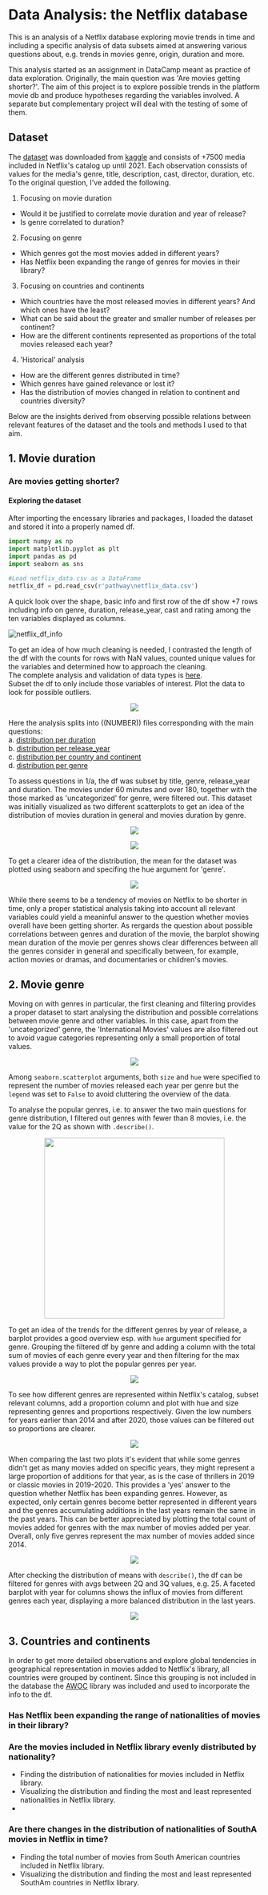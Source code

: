 # Data Analysis: the Netflix database

This is an analysis of a Netflix database exploring movie trends in time and including a specific analysis of data subsets aimed at answering various questions about, e.g. trends in movies genre, origin, duration and more.

This analysis started as an assignment in DataCamp meant as practice of data exploration. Originally, the main question was 'Are movies getting shorter?'.
The aim of this project is to explore possible trends in the platform movie db and produce hypotheses regarding the variables involved. A separate but complementary project will deal with the testing of some of them.
## Dataset
The [dataset](data/netflix_data.csv) was downloaded from [kaggle](https://www.kaggle.com/datasets/shivamb/netflix-shows) and consists of +7500 media included in Netflix's catalog up until 2021. Each observation conssists of values for the media's genre, title, description, cast, director, duration, etc.
To the original question, I've added the following.
1. Focusing on movie duration
- Would it be justified to correlate movie duration and year of release? 
- Is genre correlated to duration?
2. Focusing on genre
- Which genres got the most movies added in different years?
- Has Netflix been expanding the range of genres for movies in their library?
3. Focusing on countries and continents
- Which countries have the most released movies in different years? And which ones have the least?
- What can be said about the greater and smaller number of releases per continent?
- How are the different continents represented as proportions of the total movies released each year?
4. 'Historical' analysis
- How are the different genres distributed in time?
- Which genres have gained relevance or lost it?
- Has the distribution of movies changed in relation to continent and countries diversity?

Below are the insights derived from observing possible relations between relevant features of the dataset and the tools and methods I used to that aim.

## 1. Movie duration
### Are movies getting shorter? 
#### Exploring the dataset
After importing the encessary libraries and packages, I loaded the dataset and stored it into a properly named df.

```python
import numpy as np
import matplotlib.pyplot as plt
import pandas as pd
import seaborn as sns

#Load netflix_data.csv as a DataFrame
netflix_df = pd.read_csv(r'pathway\netflix_data.csv')
```
A quick look over the shape, basic info and first row of the df show +7 rows including info on genre, duration, release_year, cast and rating among the ten variables displayed as columns.

![netflix_df_info](https://github.com/user-attachments/assets/cb591c1c-9f93-48ee-8649-fff3529309da)

To get an idea of how much cleaning is needed, I contrasted the length of the df with the counts for rows with NaN values, counted unique values for the variables and determined how to approach the cleaning. <br /> The complete analysis and validation of data types is [here](code/NaN_movies.py).<br />
Subset the df to only include those variables of interest. Plot the data to look for possible outliers.

<p align="center">
<img src="https://github.com/user-attachments/assets/c4d5e02e-9f12-4a26-af17-f2d42a5c0f5b">
</p>

Here the analysis splits into ((NUMBER)) files corresponding with the main questions:<br />
a. [distribution per duration](code/duration_years.py)<br /> 
b. [distribution per release_year](code/movies_release.py)<br />
c. [distribution per country and continent](code/movies_distrib_country.py)<br />
d. [distribution per genre](code/movies_distrib_genre.py)

To assess questions in 1/a, the df was subset by title, genre, release_year and duration. The movies under 60 minutes and over 180, together with the those marked as 'uncategorized' for genre, were filtered out. This dataset was initially visualized as two different scatterplots to get an idea of the distribution of movies duration in general and movies duration by genre.<br />

<p align="center">
<img src="images/dur_rel_filt.png">
</p>

<p align="center">
<img src="images/dur_rel.png">
</p>

To get a clearer idea of the distribution, the mean for the dataset was plotted using seaborn and specifing the hue argument for 'genre'.
<p align="center">
<img src="images/mean_dur_genre.png">
</p>

While there seems to be a tendency of movies on Netflix to be shorter in time, only a proper statistical analysis taking into account all relevant variables could yield a meaninful answer to the question whether movies overall have been getting shorter. As rergards the question about possible correlations between genres and duration of the movie, the barplot showing mean duration of the movie per genres shows clear differences between all the genres consider in general and specifically between, for example, action movies or dramas, and documentaries or children's movies.

## 2. Movie genre
Moving on with genres in particular, the first cleaning and filtering provides a proper dataset to start analysing the distribution and possible correlations between movie genre and other variables. In this case, apart from the 'uncategorized' genre, the 'International Movies' values are also filtered out to avoid vague categories representing only a small proportion of total values. 

<p align="center">
<img src="images/tot_movies_genre.png">
</p>

Among `seaborn.scatterplot` arguments, both `size` and `hue` were specified to represent the number of movies released each year per genre but the `legend` was set to `False` to avoid cluttering the overview of the data.

To analyse the popular genres, i.e. to answer the two main questions for genre distribution, I filtered out genres with fewer than 8 movies, i.e. the value for the 2Q as shown with `.describe()`.
<p align="center">
<img src="images/genre_describe.png" width=360 length=240>
</p>

To get an idea of the trends for the different genres by year of release, a barplot provides a good overview esp. with `hue` argument specified for genre. Grouping the filtered df by genre and adding a column with the total sum of movies of each genre every year and then filtering for the max values provide a way to plot the popular genres per year.

<p align="center">
<img src="images/genres_year.png">
</p>

To see how different genres are represented within Netflix's catalog, subset relevant columns, add a proportion column and plot with hue and size representing genres and proportions respectively. Given the low numbers for years earlier than 2014 and after 2020, those values can be filtered out so proportions are clearer.

<p align="center">
<img src="images/filt_prop_gen_y.png">
</p>

When comparing the last two plots it's evident that while some genres didn't get as many movies added on specific years, they might represent a large proportion of additions for that year, as is the case of thrillers in 2019 or classic movies in 2019-2020. This provides a 'yes' answer to the question whether Netflix has been expanding genres. 
However, as expected, only certain genres become better represented in different years and the genres accumulating additions in the last years remain the same in the past years. This can be better appreciated by plotting the total count of movies added for genres with the max number of movies added per year. Overall, only five genres represent the max number of movies added since 2014.

<p align="center">
<img src="images/top_genres_movie_count.png">
</p>

After checking the distribution of means with `describe()`, the df can be filtered for genres with avgs between 2Q and 3Q values, e.g. 25. A faceted barplot with year for columns shows the influx of movies from different genres each year, displaying a more balanced distribution in the last years.

<p align="center">
<img src="images/most_rep_genres.png">
</p>

## 3. Countries and continents
In order to get more detailed observations and explore global tendencies in geographical representation in movies added to Netflix's library, all countries were grouped by continent. Since this grouping is not included in the database the [AWOC](https://pypi.org/project/a-world-of-countries/) library was included and used to incorporate the info to the df.

### Has Netflix been expanding the range of nationalities of movies in their library?

### Are the movies included in Netflix library evenly distributed by nationality?
- Finding the distribution of nationalities for movies included in Netflix library.
- Visualizing the distribution and finding the most and least represented nationalities in Netflix library.
- 
### Are there changes in the distribution of nationalities of SouthA movies in Netflix in time?
- Finding the total number of movies from South American countries included in Netflix library.
- Visualizing the distribution and finding the most and least represented SouthAm countries in Netflix library.


